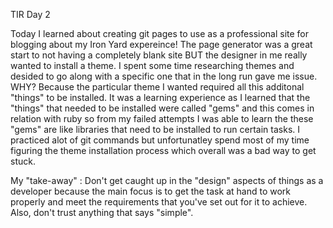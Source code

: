 TIR Day 2

Today I learned about creating git pages to use as a professional site for blogging about my Iron Yard expereince! The page generator was a great start
to not having a completely blank site BUT the designer in me really wanted to install a theme. I spent some time researching themes
and desided to go along with a specific one that in the long run gave me issue. WHY? Because the particular theme I wanted required all this additonal 
"things" to be installed. It was a learning experience as I learned that the "things" that needed to be installed were
called "gems" and this comes in relation with ruby so from my failed attempts I was able to learn 
the these "gems" are like libraries that need to be installed to run certain tasks.
I practiced alot of git commands but unfortunatley spend most of my time figuring the theme installation
process which overall was a bad way to get stuck.

My "take-away" : Don't get caught up in the "design" aspects of things as a developer
because the main focus is to get the task at hand to work properly and meet the requirements
that you've set out for it to achieve. Also, don't trust anything that says "simple".